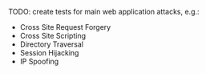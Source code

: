 TODO: create tests for main web application attacks, e.g.:

* Cross Site Request Forgery
* Cross Site Scripting
* Directory Traversal
* Session Hijacking
* IP Spoofing


